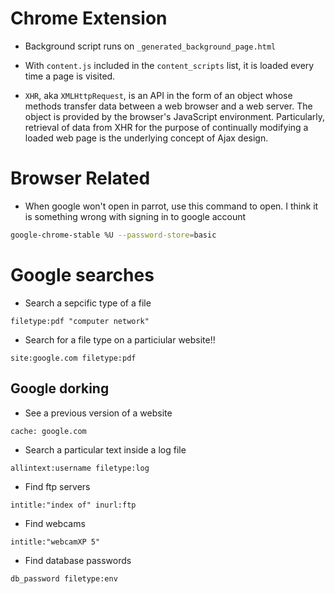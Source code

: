 # Chrome Extension 

* Background script runs on `_generated_background_page.html`

* With `content.js` included in the `content_scripts` list, it is loaded every time a page is visited.

* `XHR`, aka `XMLHttpRequest`, is an API in the form of an object whose methods transfer data between a web browser and a web server. The object is provided by the browser's JavaScript environment. Particularly, retrieval of data from XHR for the purpose of continually modifying a loaded web page is the underlying concept of Ajax design.

# Browser Related

* When google won't open in parrot, use this command to open. I think it is something wrong with signing in to google account
```bash
google-chrome-stable %U --password-store=basic
```

# Google searches
* Search a sepcific type of a file 
```
filetype:pdf "computer network"
```

* Search for a file type on a particiular website!!
```
site:google.com filetype:pdf
```

## Google dorking
* See a previous version of a website
```
cache: google.com
```

* Search a particular text inside a log file
```
allintext:username filetype:log
```

* Find ftp servers
```
intitle:"index of" inurl:ftp
```

* Find webcams
```
intitle:"webcamXP 5"
```

* Find database passwords
```
db_password filetype:env
```

